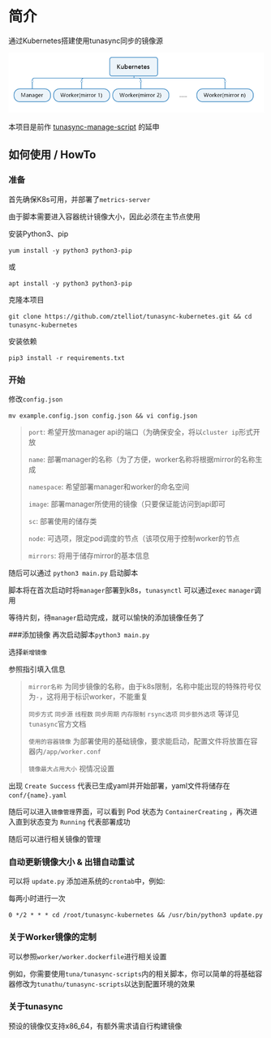 # 简介
   通过Kubernetes搭建使用tunasync同步的镜像源

   ![img.png](img/1.png)

   本项目是前作 [tunasync-manage-script](https://github.com/ztelliot/tunasync-manage-script) 的延申

## 如何使用 / HowTo
   ### 准备
   首先确保K8s可用，并部署了`metrics-server`
   
   由于脚本需要进入容器统计镜像大小，因此必须在主节点使用
   
   安装Python3、pip
   
   `yum install -y python3 python3-pip`

   或

   `apt install -y python3 python3-pip`
   
   克隆本项目
   
   `git clone https://github.com/ztelliot/tunasync-kubernetes.git && cd tunasync-kubernetes`

   安装依赖
   
   `pip3 install -r requirements.txt`

   ### 开始
   修改`config.json`

   `mv example.config.json config.json && vi config.json`

   > `port`: 希望开放manager api的端口（为确保安全，将以`cluster ip`形式开放
   >
   > `name`: 部署manager的名称（为了方便，worker名称将根据mirror的名称生成
   > 
   > `namespace`: 希望部署manager和worker的命名空间
   > 
   > `image`: 部署manager所使用的镜像（只要保证能访问到api即可
   > 
   > `sc`: 部署使用的储存类
   > 
   > `node`: 可选项，限定pod调度的节点（该项仅用于控制worker的节点
   > 
   > `mirrors`: 将用于储存mirror的基本信息
   
   随后可以通过 `python3 main.py` 启动脚本

   脚本将在首次启动时将`manager`部署到k8s，`tunasynctl` 可以通过`exec` `manager`调用

   等待片刻，待`manager`启动完成，就可以愉快的添加镜像任务了

   ###添加镜像
   再次启动脚本`python3 main.py`

   选择`新增镜像`

   参照指引填入信息

   > `mirror名称` 为同步镜像的名称，由于k8s限制，名称中能出现的特殊符号仅为`-`，这将用于标识worker，不能重复
   > 
   > `同步方式` `同步源` `线程数` `同步周期` `内存限制` `rsync选项` `同步额外选项` 等详见`tunasync`官方文档
   > 
   > `使用的容器镜像` 为部署使用的基础镜像，要求能启动，配置文件将放置在容器内`/app/worker.conf`
   > 
   > `镜像最大占用大小` 视情况设置

   出现 `Create Success` 代表已生成yaml并开始部署，yaml文件将储存在 `conf/{name}.yaml`   

   随后可以进入`镜像管理`界面，可以看到 Pod 状态为 `ContainerCreating` ，再次进入直到状态变为 `Running` 代表部署成功

   随后可以进行相关镜像的管理

   ### 自动更新镜像大小 & 出错自动重试
   可以将 `update.py` 添加进系统的`crontab`中，例如:

   每两小时进行一次
 
   `0 */2 * * * cd /root/tunasync-kubernetes && /usr/bin/python3 update.py`
   
   ### 关于Worker镜像的定制
   可以参照`worker/worker.dockerfile`进行相关设置
   
   例如，你需要使用`tuna/tunasync-scripts`内的相关脚本，你可以简单的将基础容器修改为`tunathu/tunasync-scripts`以达到配置环境的效果

   ### 关于tunasync
   预设的镜像仅支持x86_64，有额外需求请自行构建镜像

